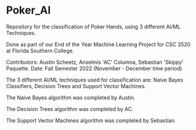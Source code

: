 # Poker_AI
Repository for the classification of Poker Hands, using 3 different AI/ML Techniques.

Done as part of our End of the Year Machine Learning Project for CSC 3520 at Florida Southern College.

Contributors: Austin Scheetz, Anselmis 'AC' Columna, Sebastian 'Skippy' Paquette.
Date: Fall Semester 2022 (November - December time period)

The 3 different AI/ML techniques used for classification are: Naive Bayes Classifiers, Decision Trees and Support Vector Machines.

The Naive Bayes algorithm was completed by Austin.

The Decision Trees algorithm was completed by AC.

The Support Vector Machines algorithm was completed by Sebastian.


